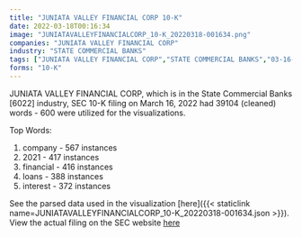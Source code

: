 ```yaml
---
title: "JUNIATA VALLEY FINANCIAL CORP 10-K"
date: 2022-03-18T00:16:34
image: "JUNIATAVALLEYFINANCIALCORP_10-K_20220318-001634.png"
companies: "JUNIATA VALLEY FINANCIAL CORP"
industry: "STATE COMMERCIAL BANKS"
tags: ["JUNIATA VALLEY FINANCIAL CORP","STATE COMMERCIAL BANKS","03-16-2022","10-K"]
forms: "10-K"
---
```

JUNIATA VALLEY FINANCIAL CORP, which is in the State Commercial Banks [6022] industry, SEC 10-K filing on March 16, 2022 had 39104 (cleaned) words - 600 were utilized for the visualizations.

Top Words:
1. company - 567 instances
2. 2021 - 417 instances
3. financial - 416 instances
4. loans - 388 instances
5. interest - 372 instances


See the parsed data used in the visualization [here]({{< staticlink name=JUNIATAVALLEYFINANCIALCORP_10-K_20220318-001634.json >}}).  
View the actual filing on the SEC website [here](https://www.sec.gov/Archives/edgar/data/714712/0001558370-22-003773.txt)
